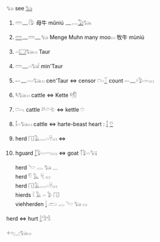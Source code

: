 𓃓 see [𓃒](𓃒)  
1. 𓏠𓈖𓇋𓅱‎ 母牛 mǔniú 𓈖𓂋[𓅐](𓅐)𓃒𓏤  
1. [𓏠](𓏠)𓈖𓏠𓈖𓃓 Menge Muhn many moo𓏥  牧牛 mùniú  
2. 𓏏[𓉐](𓉐)𓃒𓏥 Taur  
2. 𓏠𓈖𓏏𓃒𓏪   min'Taur  
2. 𓍿𓈖𓏏𓏏𓃒𓏥 cen'Taur ⇔ censor 𓈞𓏏[𓄰](𓄰) count 𓍿𓈖𓏌𓅱𓏛𓏥  
3. 𓋩𓏤𓃒𓏥 cattle ⇔ Kette 𓋩𓋧   
3. 𓈞𓏏𓏯 cattle 𓃾𓃿𓄀 ⇔ kettle 𓈞  
3. 𓄤𓏏𓃒𓏥 cattle ⇔ harte-beast heart : [𓄤](𓄤) [𓄣](𓄣)  
4. herd 𓉔𓄿𓂋𓏏𓄜𓏥  ⇔     
5. hguard [𓋾](𓋾)𓅱𓏏𓂸𓏥 ⇔ goat 𓋾𓅱𓏏𓃙   
  
  
   herd   𓎪  𓂋  𓃒  𓈓   
   herd   𓎸  𓅓  𓄛  𓏥   
   herd 𓉔𓄿𓂋𓏏𓄜𓏥  
   hierds   𓇋  𓄿  𓏏  𓅱  𓉔   
   viehherden [𓇋](𓇋)   𓂧  𓂋  𓎪  𓃒  𓏥   
  
herd ⇔ hurt [𓎛](𓎛)𓀝𓀜   
  
𓇬𓏌𓈋𓃒𓏥 